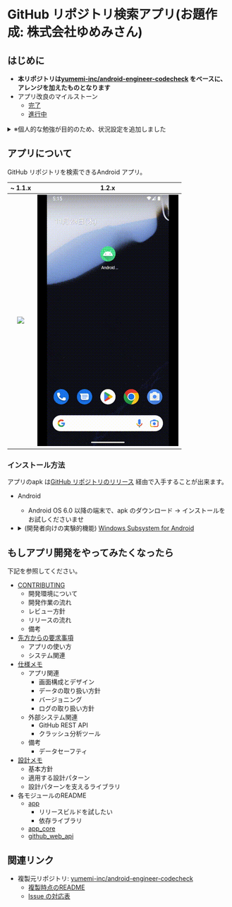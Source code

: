 # GitHub リポジトリ検索アプリ(お題作成: 株式会社ゆめみさん)
## はじめに
* **本リポジトリは[yumemi-inc/android-engineer-codecheck] をベースに、アレンジを加えたものとなります**
* アプリ改良のマイルストーン
    * [完了](https://github.com/tshion/yumemi-inc_android-engineer-codecheck/milestones?direction=asc&sort=title&state=closed)
    * [進行中](https://github.com/tshion/yumemi-inc_android-engineer-codecheck/milestones?direction=asc&sort=title&state=open)

<details>
<summary>※個人的な勉強が目的のため、状況設定を追加しました</summary>

* アプリは他のIT 企業によってリリースされているが、大人の事情で、私が所属する企業がアプリを引き継ぐことになった
* アプリの発注元はプロダクト改良に積極的で、技術面の改良は我々に一任されており、さらに予算もついている
    * 補足: もし消極的だった場合、予算と睨めっこしながらバグフィックスをこなす話となってしまうので、本リポジトリではその制限を設けない
* 前述の条件のため、アプリの改良はチームを組んで対応することになったので、タスク管理を行う必要がある
</details>



## アプリについて
GitHub リポジトリを検索できるAndroid アプリ。

~ 1.1.x | 1.2.x
:---: | :---:
<img src="docs/app.gif" width="320" /> | <img src="docs/app1_2_x.gif" width="320" />

### インストール方法
アプリのapk は[GitHub リポジトリのリリース](https://github.com/tshion/yumemi-inc_android-engineer-codecheck/releases) 経由で入手することが出来ます。

* Android
    * Android OS 6.0 以降の端末で、apk のダウンロード → インストールをお試しくださいませ
* <details>
  <summary>(開発者向けの実験的機能) <a href="https://learn.microsoft.com/ja-jp/windows/android/wsa/">Windows Subsystem for Android</a></summary>

  1. apk をダウンロードする
  1. [Windows 11 Android SubsystemにAPKをインストールする方法 – SMART ASW](https://smartasw.com/archives/13868) を参考に、 `adb` 経由でインストールする
  </details>



## もしアプリ開発をやってみたくなったら
下記を参照してください。

* [CONTRIBUTING](./docs/CONTRIBUTING.md)
    * 開発環境について
    * 開発作業の流れ
    * レビュー方針
    * リリースの流れ
    * 備考
* [先方からの要求事項](./docs/Requirements.md)
    * アプリの使い方
    * システム関連
* [仕様メモ](./docs/SpecNotes.md)
    * アプリ関連
        * 画面構成とデザイン
        * データの取り扱い方針
        * バージョニング
        * ログの取り扱い方針
    * 外部システム関連
        * GitHub REST API
        * クラッシュ分析ツール
    * 備考
        * データセーフティ
* [設計メモ](./docs/Architecture.md)
    * 基本方針
    * 適用する設計パターン
    * 設計パターンを支えるライブラリ
* 各モジュールのREADME
    * [app](./app/)
        * リリースビルドを試したい
        * 依存ライブラリ
    * [app_core](./app_core/)
    * [github_web_api](./github_web_api/)



## 関連リンク
* 複製元リポジトリ: [yumemi-inc/android-engineer-codecheck]
    * [複製時点のREADME](./docs/README.original.md)
    * [Issue の対応表](./docs/IssueRelations.md)



[yumemi-inc/android-engineer-codecheck]: https://github.com/yumemi-inc/android-engineer-codecheck/tree/06e32c7fe9879ad35d4b8e02688169fc805f30f0
